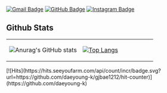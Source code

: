 [![Gmail Badge](https://img.shields.io/badge/Gmail-d14836?style=flat-square&logo=Gmail&logoColor=white&link=mailto:eodud4976@gmail.com)](mailto:eodud4976@gmail.com)
[![GitHub Badge](http://img.shields.io/badge/Github-black?style=flat-square&logo=github&link=https://github.com/daeyoung-k)](https://github.com/daeyoung-k)
[![Instagram Badge](http://img.shields.io/badge/Instagram-black?style=flat-square&logo=instagram&link=https://www.instagram.com/kkkwon_dae/)](https://www.instagram.com/kkkwon_dae/)

## Github Stats  
<table><tr><td valign="top" width="50%">

![Anurag's GitHub stats](https://github-readme-stats.vercel.app/api?username=anuraghazra&show_icons=true&theme=dracula)
</td><td valign="top" width="50%">

[![Top Langs](https://github-readme-stats.vercel.app/api/top-langs/?username=daeyoung-k&langs_count=10&layout=compact&theme=dark)](https://github.com/daeyoung-k)

</td></tr></table>  

<div style="text-alain:center;">[![Hits](https://hits.seeyoufarm.com/api/count/incr/badge.svg?url=https://github.com/daeyoung-k/gjbae1212/hit-counter)](https://github.com/daeyoung-k)</div>
